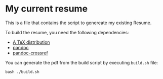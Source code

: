 # My current resume

This is a file that contains the script to genereate my existing Resume.

To build the resume, you need the following dependencies:

- [A TeX distribution](https://www.latex-project.org/get/)
- [pandoc](https://pandoc.org/)
- [pandoc-crossref](https://github.com/lierdakil/pandoc-crossref)

You can generate the pdf from the build script by executing `build.sh` file:

```
bash ./build.sh
```

